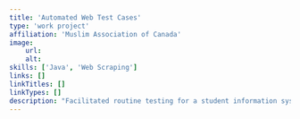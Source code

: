 ```yaml
---
title: 'Automated Web Test Cases'
type: 'work project'
affiliation: 'Muslim Association of Canada'
image:
    url:
    alt:
skills: ['Java', 'Web Scraping']
links: []
linkTitles: []
linkTypes: []
description: "Facilitated routine testing for a student information system platform by creating 28 automated test cases with Java and Selenium and found over 20 bugs, some of which were high priority."
---
```

